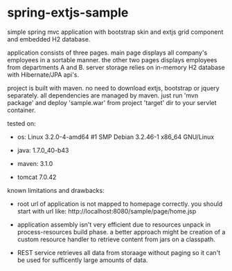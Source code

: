 spring-extjs-sample
===================

simple spring mvc application with bootstrap skin and extjs grid component and embedded H2 database.

application consists of three pages.
main page displays all company's employees in a sortable manner.
the other two pages displays employees from departments A and B.
server storage relies on in-memory H2 database with Hibernate/JPA api's.

project is built with maven.
no need to download extjs, bootstrap or jquery separately. all dependencies are managed by maven.
just run 'mvn package' and deploy 'sample.war' from project 'target' dir to your servlet container. 



tested on:

- os: Linux 3.2.0-4-amd64 #1 SMP Debian 3.2.46-1 x86_64 GNU/Linux

- java: 1.7.0_40-b43

- maven: 3.1.0

- tomcat 7.0.42



known limitations and drawbacks:

- root url of application is not mapped to homepage correctly. you should start with url like: http://localhost:8080/sample/page/home.jsp

- application assembly isn't very efficient due to resources unpack in process-resources build phase. a better approach might be creation of a custom resource handler to retrieve content from jars on a classpath.

- REST service retrieves all data from storaage without paging so it can't be used for sufficently large amounts of data.
